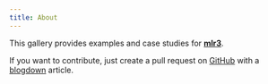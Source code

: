 ```yaml
---
title: About
---
```


This gallery provides examples and case studies for [**mlr3**](https://mlr3.mlr-org.com).

If you want to contribute, just create a pull request on [GitHub](https://github.com/mlr-org/mlr3gallery) with a [blogdown](https://github.com/rstudio/blogdown) article.
